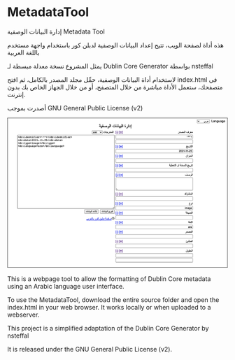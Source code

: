 # MetadataTool
إدارة البيانات الوصفية Metadata Tool

هذه أداة لصفحة الويب، تتيح إعداد البيانات الوصفية لدبلن كور باستخدام واجهة مستخدم باللغة العربية

يمثل المشروع نسخة معدلة مبسطة لـ Dublin Core Generator  بواسطة nsteffal 

لاستخدام أداة البيانات الوصفية، حمِّل مجلد المصدر بالكامل، ثم افتح index.html في متصفحك، ستعمل الأداة مباشرة من خلال المتصفح، أو من خلال الجهاز الخاص بك بدون إنترنت.     

أصدرت بموجب GNU General Public License (v2)

![alt screenshot of metadatatool](https://github.com/Qirab/MetadataTool/blob/main/img/screenshot.png?raw=true)

This is a webpage tool to allow the formatting of Dublin Core metadata using an Arabic language user interface.

To use the MetadataTool, download the entire source folder and open the index.html in your web browser. It works locally or when uploaded to a webserver.

This project is a simplified adaptation of the Dublin Core Generator by nsteffal

It is released under the GNU General Public License (v2).
